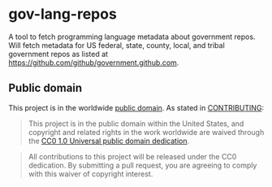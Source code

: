 # gov-lang-repos

A tool to fetch programming language metadata about government repos.  Will fetch
metadata for US federal, state, county, local, and tribal government repos as
listed at https://github.com/github/government.github.com.

## Public domain

This project is in the worldwide [public domain](LICENSE.md).   As stated in [CONTRIBUTING](CONTRIBUTING.md):

> This project is in the public domain within   the United States, and copyright and related rights in the work worldwide are waived through   the [CC0 1.0 Universal public domain dedication](https://creativecommons.org/publicdomain/zero/1.0/).  

> All contributions to this project will be released under the CC0 dedication. By submitting a   pull request, you are agreeing to comply with this waiver of copyright interest.
